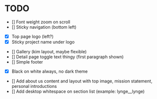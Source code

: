 # TODO
- [] Font weight zoom on scroll
- [] Sticky navigation (bottom left)
- [x] Top page logo (left?)
- [x] Sticky project name under logo
- [] Gallery (kim layout, maybe flexible)
- [] Detail page toggle text thingy (first paragraph shown)
- [] Simple footer
- [x] Black on white always, no dark theme
- [] Add about us content and layout with top image, mission statement, personal introductions
- [] Add desktop whitespace on section list (example: lynge__lynge)